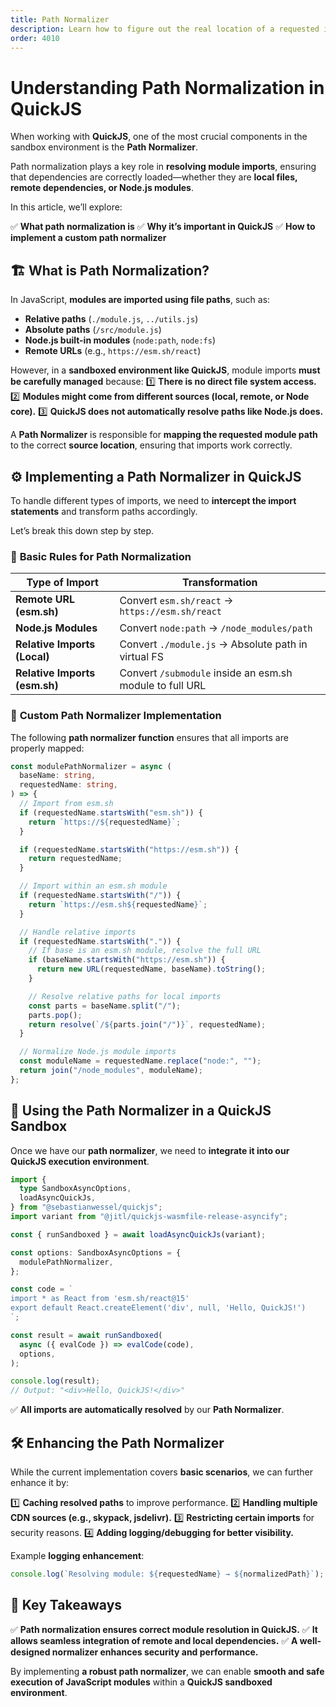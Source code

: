 ```yaml
---
title: Path Normalizer
description: Learn how to figure out the real location of a requested import file
order: 4010
---
```


# Understanding Path Normalization in QuickJS

When working with **QuickJS**, one of the most crucial components in the sandbox environment is the **Path Normalizer**.

Path normalization plays a key role in **resolving module imports**, ensuring that dependencies are correctly loaded—whether they are **local files, remote dependencies, or Node.js modules**.

In this article, we’ll explore:

✅ **What path normalization is**
✅ **Why it’s important in QuickJS**
✅ **How to implement a custom path normalizer**

## 🏗️ What is Path Normalization?

In JavaScript, **modules are imported using file paths**, such as:

- **Relative paths** (`./module.js`, `../utils.js`)
- **Absolute paths** (`/src/module.js`)
- **Node.js built-in modules** (`node:path`, `node:fs`)
- **Remote URLs** (e.g., `https://esm.sh/react`)

However, in a **sandboxed environment like QuickJS**, module imports **must be carefully managed** because:
1️⃣ **There is no direct file system access.**
2️⃣ **Modules might come from different sources (local, remote, or Node core).**
3️⃣ **QuickJS does not automatically resolve paths like Node.js does.**

A **Path Normalizer** is responsible for **mapping the requested module path** to the correct **source location**, ensuring that imports work correctly.

## ⚙️ Implementing a Path Normalizer in QuickJS

To handle different types of imports, we need to **intercept the import statements** and transform paths accordingly.

Let’s break this down step by step.

### 📝 **Basic Rules for Path Normalization**

| Type of Import                | Transformation                                           |
| ----------------------------- | -------------------------------------------------------- |
| **Remote URL (esm.sh)**       | Convert `esm.sh/react` → `https://esm.sh/react`          |
| **Node.js Modules**           | Convert `node:path` → `/node_modules/path`               |
| **Relative Imports (Local)**  | Convert `./module.js` → Absolute path in virtual FS      |
| **Relative Imports (esm.sh)** | Convert `/submodule` inside an esm.sh module to full URL |

### 🔹 **Custom Path Normalizer Implementation**

The following **path normalizer function** ensures that all imports are properly mapped:

```ts
const modulePathNormalizer = async (
  baseName: string,
  requestedName: string,
) => {
  // Import from esm.sh
  if (requestedName.startsWith("esm.sh")) {
    return `https://${requestedName}`;
  }

  if (requestedName.startsWith("https://esm.sh")) {
    return requestedName;
  }

  // Import within an esm.sh module
  if (requestedName.startsWith("/")) {
    return `https://esm.sh${requestedName}`;
  }

  // Handle relative imports
  if (requestedName.startsWith(".")) {
    // If base is an esm.sh module, resolve the full URL
    if (baseName.startsWith("https://esm.sh")) {
      return new URL(requestedName, baseName).toString();
    }

    // Resolve relative paths for local imports
    const parts = baseName.split("/");
    parts.pop();
    return resolve(`/${parts.join("/")}`, requestedName);
  }

  // Normalize Node.js module imports
  const moduleName = requestedName.replace("node:", "");
  return join("/node_modules", moduleName);
};
```

## 🔄 Using the Path Normalizer in a QuickJS Sandbox

Once we have our **path normalizer**, we need to **integrate it into our QuickJS execution environment**.

```ts
import {
  type SandboxAsyncOptions,
  loadAsyncQuickJs,
} from "@sebastianwessel/quickjs";
import variant from "@jitl/quickjs-wasmfile-release-asyncify";

const { runSandboxed } = await loadAsyncQuickJs(variant);

const options: SandboxAsyncOptions = {
  modulePathNormalizer,
};

const code = `
import * as React from 'esm.sh/react@15'
export default React.createElement('div', null, 'Hello, QuickJS!')
`;

const result = await runSandboxed(
  async ({ evalCode }) => evalCode(code),
  options,
);

console.log(result);
// Output: "<div>Hello, QuickJS!</div>"
```

✅ **All imports are automatically resolved** by our **Path Normalizer**.

## 🛠️ Enhancing the Path Normalizer

While the current implementation covers **basic scenarios**, we can further enhance it by:

1️⃣ **Caching resolved paths** to improve performance.
2️⃣ **Handling multiple CDN sources (e.g., skypack, jsdelivr).**
3️⃣ **Restricting certain imports** for security reasons.
4️⃣ **Adding logging/debugging for better visibility.**

Example **logging enhancement**:

```ts
console.log(`Resolving module: ${requestedName} → ${normalizedPath}`);
```

## 🎯 Key Takeaways

✅ **Path normalization ensures correct module resolution in QuickJS.**
✅ **It allows seamless integration of remote and local dependencies.**
✅ **A well-designed normalizer enhances security and performance.**

By implementing **a robust path normalizer**, we can enable **smooth and safe execution of JavaScript modules** within a **QuickJS sandboxed environment**.
